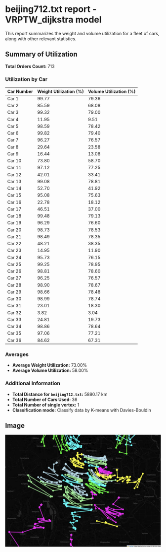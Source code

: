 # beijing712.txt report - VRPTW_dijkstra model

This report summarizes the weight and volume utilization for a fleet of cars, along with other relevant statistics.

## Summary of Utilization

**Total Orders Count:** 713

### Utilization by Car

| Car Number | Weight Utilization (%) | Volume Utilization (%) |
|------------|------------------------|------------------------|
| Car 1      | 99.77                  | 79.36                  |
| Car 2      | 85.59                  | 68.08                  |
| Car 3      | 99.32                  | 79.00                  |
| Car 4      | 11.95                  | 9.51                   |
| Car 5      | 98.59                  | 78.42                  |
| Car 6      | 99.82                  | 79.40                  |
| Car 7      | 96.27                  | 76.57                  |
| Car 8      | 29.64                  | 23.58                  |
| Car 9      | 16.44                  | 13.08                  |
| Car 10     | 73.80                  | 58.70                  |
| Car 11     | 97.12                  | 77.25                  |
| Car 12     | 42.01                  | 33.41                  |
| Car 13     | 99.08                  | 78.81                  |
| Car 14     | 52.70                  | 41.92                  |
| Car 15     | 95.08                  | 75.63                  |
| Car 16     | 22.78                  | 18.12                  |
| Car 17     | 46.51                  | 37.00                  |
| Car 18     | 99.48                  | 79.13                  |
| Car 19     | 96.29                  | 76.60                  |
| Car 20     | 98.73                  | 78.53                  |
| Car 21     | 98.49                  | 78.35                  |
| Car 22     | 48.21                  | 38.35                  |
| Car 23     | 14.95                  | 11.90                  |
| Car 24     | 95.73                  | 76.15                  |
| Car 25     | 99.25                  | 78.95                  |
| Car 26     | 98.81                  | 78.60                  |
| Car 27     | 96.25                  | 76.57                  |
| Car 28     | 98.90                  | 78.67                  |
| Car 29     | 98.66                  | 78.48                  |
| Car 30     | 98.99                  | 78.74                  |
| Car 31     | 23.01                  | 18.30                  |
| Car 32     | 3.82                   | 3.04                   |
| Car 33     | 24.81                  | 19.73                  |
| Car 34     | 98.86                  | 78.64                  |
| Car 35     | 97.06                  | 77.21                  |
| Car 36     | 84.62                  | 67.31                  |

### Averages

- **Average Weight Utilization:** 73.00%
- **Average Volume Utilization:** 58.00%

### Additional Information

- **Total Distance for `beijing712.txt`:** 5880.17 km
- **Total Number of Cars Used:** 36
- **Total Number of single vertex:** 1
- **Classification mode:** Classify data by K-means with Davies-Bouldin

## Image

<!-- ![Transport Fleet](/Users/ryanlil86/Desktop/database/job/intern/凯捷/project/model/dijkstra/k_means/route_map_beijing712.png) -->
![Transport Fleet](beijing712_dij_VRPTW_kmeans.png)
